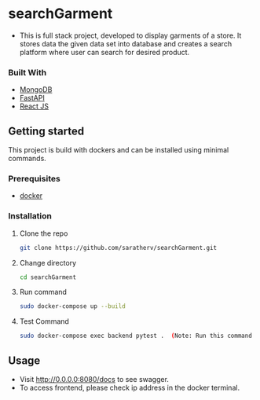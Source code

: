 # searchGarment
- This is full stack project, developed to display garments of a store. It stores data the given data set into database and creates a search platform where user can search for desired product.

### Built With
* [MongoDB](https://www.mongodb.com/)
* [FastAPI](https://fastapi.tiangolo.com/)
* [React JS](https://reactjs.org/)

## Getting started

This project is build with dockers and can be installed using minimal commands.

### Prerequisites
* [docker](https://www.digitalocean.com/community/tutorials/how-to-install-and-use-docker-on-ubuntu-18-04)


### Installation

1. Clone the repo
   ```sh
   git clone https://github.com/saratherv/searchGarment.git
   ```
2. Change directory
    ```sh
    cd searchGarment
    ```
3. Run command 
   ```sh
   sudo docker-compose up --build
   ```
4. Test Command
    ```sh
    sudo docker-compose exec backend pytest .  (Note: Run this command in separate terminal)
    ```
    
## Usage

- Visit http://0.0.0.0:8080/docs to see swagger.
- To access frontend, please check ip address in the docker terminal.
    


